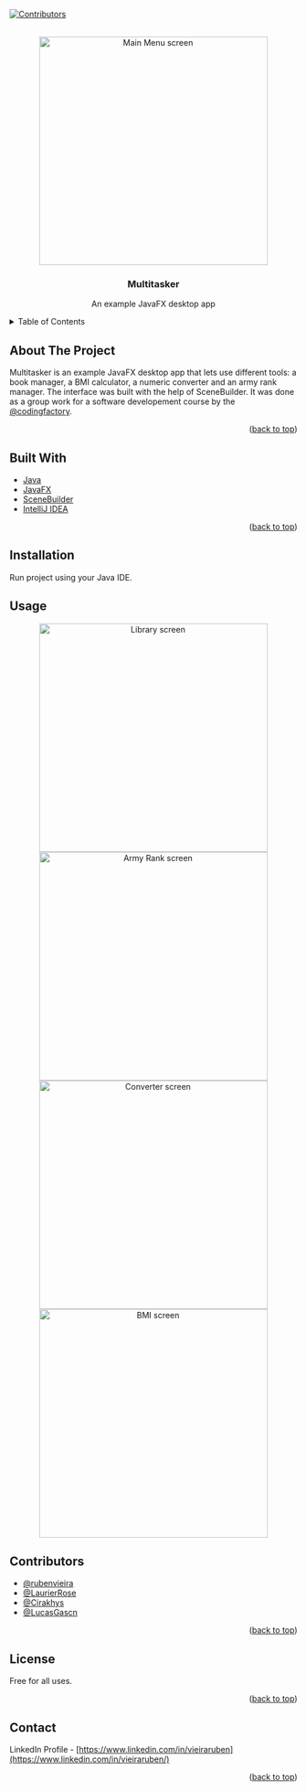 <div id="top"></div>

[![Contributors][contributors-shield]][contributors-url]

<!-- PROJECT LOGO -->
<br />
<div align="center">
  
  <img src="screenshots/menu.png" alt="Main Menu screen" width="400">
<h3 align="center">Multitasker</h3>

  <p align="center">
    An example JavaFX desktop app
  </p>
</div>



<!-- TABLE OF CONTENTS -->
<details>
  <summary>Table of Contents</summary>
  <ol>
    <li>
      <a href="#about-the-project">About the Project</a>
    </li>
    <li>
      <a href="#built-with">Built With</a>
    </li>
    <li>
        <a href="#installation">Installation</a>
    </li>
    <li>
      <a href="#contributors">Contributors</a>
  </li>
    <li>
      <a href="#license">License</a></li>
    <li><a href="#contact">Contact</a></li>
  </ol>
</details>



<!-- ABOUT THE PROJECT -->
## About The Project

Multitasker is an example JavaFX desktop app that lets use different tools: a book manager, a BMI calculator, a numeric converter and an army rank manager.
The interface was built with the help of SceneBuilder. It was done as a group work for a software developement course by the [@codingfactory](https://github.com/codingfactory-by-itescia).
<p align="right">(<a href="#top">back to top</a>)</p>


## Built With

* [Java](https://www.java.com)
* [JavaFX](https://openjfx.io)
* [SceneBuilder](https://gluonhq.com/products/scene-builder/)
* [IntelliJ IDEA](https://www.jetbrains.com/idea/)

<p align="right">(<a href="#top">back to top</a>)</p>


## Installation

Run project using your Java IDE.


<!-- USAGE EXAMPLES -->
## Usage

<p float="left" align="center">
<img src="screenshots/lib.png" alt="Library screen" width="400">
<img src="screenshots/army.png" alt="Army Rank screen" width="400">
<img src="screenshots/convert.png" alt="Converter screen" width="400">
<img src="screenshots/bmi.png" alt="BMI screen" width="400">
</p>

<!-- CONTRIBUTING -->
## Contributors

* [@rubenvieira](https://github.com/vieiraruben)
* [@LaurierRose](https://github.com/LaurierRose)
* [@Cirakhys](https://github.com/Cirakhys)
* [@LucasGascn](https://github.com/LucasGascn)

<p align="right">(<a href="#top">back to top</a>)</p>



<!-- LICENSE -->
## License

Free for all uses.

<p align="right">(<a href="#top">back to top</a>)</p>



<!-- CONTACT -->
## Contact

LinkedIn Profile - [https://www.linkedin.com/in/vieiraruben](https://www.linkedin.com/in/vieiraruben/)


<p align="right">(<a href="#top">back to top</a>)</p>



<!-- MARKDOWN LINKS & IMAGES -->
<!-- https://www.markdownguide.org/basic-syntax/#reference-style-links -->
[contributors-shield]: https://img.shields.io/github/contributors/vieiraruben/Multitasker.svg?style=for-the-badge  
[contributors-url]: https://github.com/vieiraruben/Multitasker/graphs/contributors
[forks-shield]: https://img.shields.io/github/forks/vieiraruben/Multitasker.svg?style=for-the-badge
[forks-url]: https://github.com/vieiraruben/Multitasker/network/members
[stars-shield]: https://img.shields.io/github/stars/vieiraruben/Multitasker.svg?style=for-the-badge
[stars-url]: https://github.com/vieiraruben/Multitasker/stargazers
[issues-shield]: https://img.shields.io/github/issues/vieiraruben/Multitasker.svg?style=for-the-badge
[issues-url]: https://github.com/vieiraruben/Multitasker/issues
[linkedin-shield]: https://img.shields.io/badge/-LinkedIn-black.svg?style=for-the-badge&logo=linkedin&colorB=555
[linkedin-url]: https://linkedin.com/in/vieiraruben

